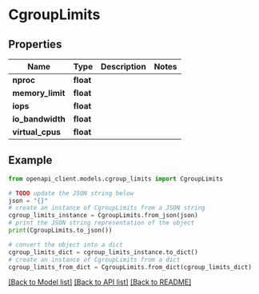 # CgroupLimits


## Properties

Name | Type | Description | Notes
------------ | ------------- | ------------- | -------------
**nproc** | **float** |  | 
**memory_limit** | **float** |  | 
**iops** | **float** |  | 
**io_bandwidth** | **float** |  | 
**virtual_cpus** | **float** |  | 

## Example

```python
from openapi_client.models.cgroup_limits import CgroupLimits

# TODO update the JSON string below
json = "{}"
# create an instance of CgroupLimits from a JSON string
cgroup_limits_instance = CgroupLimits.from_json(json)
# print the JSON string representation of the object
print(CgroupLimits.to_json())

# convert the object into a dict
cgroup_limits_dict = cgroup_limits_instance.to_dict()
# create an instance of CgroupLimits from a dict
cgroup_limits_from_dict = CgroupLimits.from_dict(cgroup_limits_dict)
```
[[Back to Model list]](../README.md#documentation-for-models) [[Back to API list]](../README.md#documentation-for-api-endpoints) [[Back to README]](../README.md)


